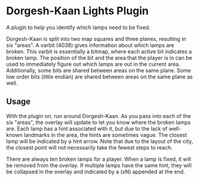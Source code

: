 # Dorgesh-Kaan Lights Plugin
A plugin to help you identify which lamps need to be fixed.

Dorgesh-Kaan is split into two map squares and three planes, resulting in six "areas".
A varbit (4038) gives information about which lamps are broken. This varbit is essentially a bitmap, where each active bit indicates a broken lamp.
The position of the bit and the area that the player is in can be used to immediately figure out which lamps are out in the current area.
Additionally, some bits are shared between areas on the same plane. Some low order bits (little endian) are shared between areas on the same plane as well.

## Usage
With the plugin on, run around Dorgesh-Kaan. As you pass into each of the six "areas", the overlay will update to let you know where the broken lamps are.
Each lamp has a hint associated with it, but due to the lack of well-known landmarks in the area, the hints are sometimes vague.
The closest lamp will be indicated by a hint arrow. Note that due to the layout of the city, the closest point will not necessarily take the fewest steps to reach.

There are always ten broken lamps for a player.
When a lamp is fixed, it will be removed from the overlay. 
If multiple lamps have the same hint, they will be collapsed in the overlay and indicated by a (xN) appended at the end.
